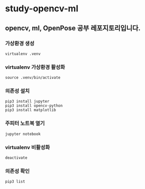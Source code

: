 # study-opencv-ml
## opencv, ml, OpenPose 공부 레포지토리입니다.

### 가상환경 생성
```
virtualenv .venv
```

### virtualenv 가상환경 활성화
```
source .venv/bin/activate
```

### 의존성 설치
```
pip3 install jupyter
pip3 install opencv-python
pip3 install matplotlib
```

### 주피터 노트북 열기
```
jupyter notebook
```

### virtualenv 비활성화
```
deactivate
```


### 의존성 확인
```
pip3 list
```